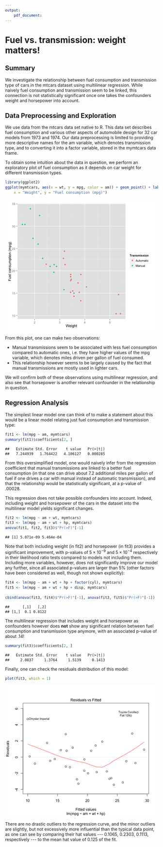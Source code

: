 ```yaml
---
output:
    pdf_document:
---
```


Fuel vs. transmission: weight matters!
======================================

Summary
-------

We investigate the relationship between fuel consumption and transmission type of cars in the mtcars dataset using multilinear regression. While naively fuel consumption and transmission seem to be linked, this connection is not statistically significant once one takes the confounders weight and horsepower into account.

Data Preprocessing and Exploration
----------------------------------

We use data from the mtcars data set native to R. This data set describes fuel consumption and various other aspects of automobile design for 32 car models from 1973 and 1974. Our data preprocessing is limited to providing more descriptive names for the am variable, which denotes transmission type, and to converting it into a factor variable, stored in the mymtcars data frame.




To obtain some intuition about the data in question, we perform an exploratory plot of fuel consumption as it depends on car weight for different transmission types.


```r
library(ggplot2)
ggplot(mymtcars, aes(x = wt, y = mpg, color = am)) + geom_point() + labs(color = "Transmission", 
    x = "Weight", y = "Fuel consumption (mpg)")
```

![plot of chunk unnamed-chunk-2](figure/unnamed-chunk-2.png) 


From this plot, one can make two observations:

* Manual transmissions seem to be associated with less fuel consumption compared to automatic ones, i.e. they have higher values of the mpg variable, which denotes miles driven per gallon of fuel consumed.
* This relationship however seems to be largely caused by the fact that manual transmissions are mostly used in lighter cars.

We will confirm both of these observations using multilinear regression, and also see that horsepower is another relevant confounder in the relationship in question.

Regression Analysis
-------------------

The simplest linear model one can think of to make a statement about this would be a linear model relating just fuel consumption and transmission type:


```r
fit1 <- lm(mpg ~ am, mymtcars)
summary(fit1)$coefficients[2, ]
```

```
##   Estimate Std. Error    t value   Pr(>|t|) 
##   7.244939   1.764422   4.106127   0.000285
```


From this oversimplified model, one would naively infer from the regression coefficient that manual transmissions are linked to a better fuel consumption (in that one can drive about 7.2 additional miles per gallon of fuel if one drives a car with manual instead of automatic transmission), and that the relationship would be statistically significant, at a p-value of .00028.

This regression does not take possible confounders into account. Indeed, including weight and horsepower of the cars in the dataset into the multilinear model yields significant changes.


```r
fit2 <- lm(mpg ~ am + wt, mymtcars)
fit3 <- lm(mpg ~ am + wt + hp, mymtcars)
anova(fit1, fit2, fit3)$"Pr(>F)"[-1]
```

```
## [1] 5.071e-09 5.464e-04
```


Note that both including weight (in fit2) and horsepower (in fit3) provides a significant improvement, with p-values of $5 \times 10^{-9}$ and $5 \times 10^{-4}$ respectively in their likelihood ratio tests compared to models not including them. Including more variables, however, does not significantly improve our model any further, since all associated p-values are larger than 5% (other factors have been considered as well, though not shown explicitly):


```r
fit4 <- lm(mpg ~ am + wt + hp + factor(cyl), mymtcars)
fit5 <- lm(mpg ~ am + wt + hp + disp, mymtcars)

cbind(anova(fit3, fit4)$"Pr(>F)"[-1], anova(fit3, fit5)$"Pr(>F)"[-1])
```

```
##      [,1]   [,2]
## [1,]  0.1 0.8122
```


The multilinear regression that includes weight and horsepower as confounders however does __not__ show any significant relation between fuel consumption and transmission type anymore, with an associated p-value of about .14!


```r
summary(fit3)$coefficients[2, ]
```

```
##   Estimate Std. Error    t value   Pr(>|t|) 
##     2.0837     1.3764     1.5139     0.1413
```


Finally, one can check the residuals distribution of this model:


```r
plot(fit3, which = 1)
```

![plot of chunk unnamed-chunk-7](figure/unnamed-chunk-7.png) 


There are no drastic outliers to the regression curve, and the minor outliers are slightly, but not excessively more influential than the typical data point, as one can see by comparing their hat values --- 0.1065, 0.2303, 0.1113, respectively --- to the mean hat value of 0.125 of the fit.

